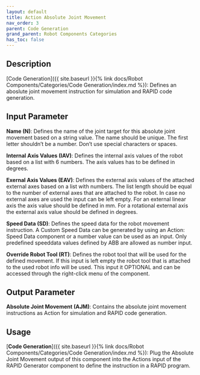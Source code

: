```yaml
---
layout: default
title: Action Absolute Joint Movement
nav_order: 3
parent: Code Generation
grand_parent: Robot Components Categories
has_toc: false
---
```


## Description

[Code Generation]({{ site.baseurl }}{% link docs/Robot Components/Categories/Code Generation/index.md %}): Defines an aboslute joint movement instruction for simulation and RAPID code generation.

## Input Parameter

**Name (N)**: Defines the name of the joint target for this absolute joint movement based on a string value. The name should be unique. The first letter shouldn’t be a number. Don’t use special characters or spaces.

**Internal Axis Values (IAV)**: Defines the internal axis values of the robot based on a list with 6 numbers. The axis values has to be defined in degrees. 

**Exernal Axis Values (EAV)**: Defines the external axis values of the attached external axes based on a list with numbers. The list length should be equal to the number of external axes that are attached to the robot. In case no external axes are used the input can be left empty. For an external linear axis the axis value should be defined in mm. For a rotational external axis the external axis value should be defined in degrees. 

**Speed Data (SD)**: Defines the speed data for the robot movement instruction. A Custom Speed Data can be generated by using an Action: Speed Data component or a number value can be used as an input. Only predefined speeddata values defined by ABB are allowed as number input. 

**Override Robot Tool (RT)**: Defines the robot tool that will be used for the defined movement. If this input is left empty the robot tool that is attached to the used robot info will be used. This input it OPTIONAL and can be accessed through the right-click menu of the component. 

## Output Parameter

**Absolute Joint Movement (AJM)**: Contains the absolute joint movement instructions as Action for simulation and RAPID code generation.

## Usage

[**Code Generation**]({{ site.baseurl }}{% link docs/Robot Components/Categories/Code Generation/index.md %}): Plug the Absolute Joint Movement output of this component into the Actions input of the RAPID Generator component to define the instruction in a RAPID program.
